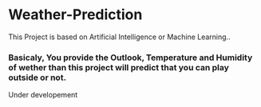 # Weather-Prediction
This Project is based on Artificial Intelligence or Machine Learning..


### Basicaly, You provide the Outlook, Temperature and Humidity of wether than this project will predict that you can play outside or not.

Under developement
